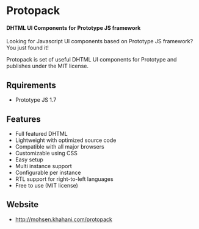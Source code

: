 Protopack
=========
#### DHTML UI Components for Prototype JS framework ####

Looking for Javascript UI components based on Prototype JS framework? You just found it!

Protopack is set of useful DHTML UI components for Prototype and publishes under the MIT license.


Rquirements
-----------
* Prototype JS 1.7

Features
--------
* Full featured DHTML
* Lightweight with optimized source code
* Compatible with all major browsers
* Customizable using CSS
* Easy setup
* Multi instance support
* Configurable per instance
* RTL support for right-to-left languages
* Free to use (MIT license)

Website
-------
* <a href="http://mohsen.khahani.com/protopack" target="_blank">http://mohsen.khahani.com/protopack</a>

